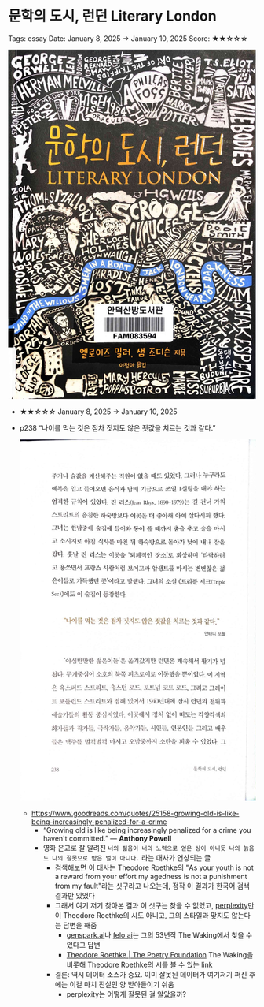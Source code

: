 # 문학의 도시, 런던 Literary London

Tags: essay
Date: January 8, 2025 → January 10, 2025
Score: ★★☆☆☆

![literary_london_1.jpg](literary_london/literary_london_1.jpg)

- ★★☆☆☆ January 8, 2025 → January 10, 2025
- p238 “나이를 먹는 것은 점차 짓지도 않은 죗값을 치르는 것과 같다.”
    
    ![literary_london_2.jpg](literary_london/literary_london_2.jpg)
    
    - https://www.goodreads.com/quotes/25158-growing-old-is-like-being-increasingly-penalized-for-a-crime
        - “Growing old is like being increasingly penalized for a crime you haven't committed.” ― **Anthony Powell**
        - 영화 은교로 잘 알려진 `너의 젊음이 너의 노력으로 얻은 상이 아니듯 나의 늙음도 나의 잘못으로 받은 벌이 아니다.` 라는 대사가 연상되는 글
            - 검색해보면 이 대사는 Theodore Roethke의 "As your youth is not a reward from your effort my agedness is not a punishment from my fault"라는 싯구라고 나오는데, 정작 이 결과가 한국어 검색 결과만 있었다
            - 그래서 여기 저기 찾아본 결과 이 싯구는 찾을 수 없었고, [perplexity](https://www.perplexity.ai/search/as-your-youth-is-not-a-reward-75A726VySwW1fkgZ__wWgQ)만이 Theodore Roethke의 시도 아니고, 그의 스타일과 맞지도 않는다는 답변을 해줌
                - [genspark.ai](https://www.genspark.ai/search?query=As%20your%20youth%20is%20not%20a%20reward%20from%20your%20effort%20my%20agedness%20is%20not%20a%20punishment%20from%20my%20fault%20Theodore%20Roethke)나 [felo.ai](https://felo.ai/search/ijQKBPCbpiCApwiQCJqXC7)는 그의 53년작 The Waking에서 찾을 수 있다고 답변
                - [Theodore Roethke | The Poetry Foundation](https://www.poetryfoundation.org/poets/theodore-roethke) The Waking을 비롯해 Theodore Roethke의 시를 볼 수 있는 link
            - 결론: 역시 데이터 소스가 중요. 이미 잘못된 데이터가 여기저기 퍼진 후에는 이걸 마치 진실인 양 받아들이기 쉬움
                - perplexity는 어떻게 잘못된 걸 알았을까?
